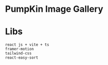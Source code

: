 # PumpKin Image Gallery
# Libs
    react js + vite + ts 
    framer-motion
    tailwind-css
    react-easy-sort
